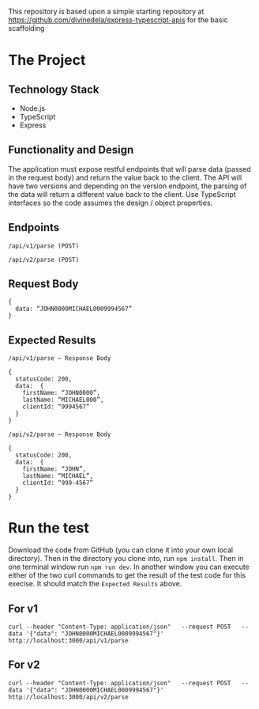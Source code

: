 This repository is based upon a simple starting repository at https://github.com/divinedela/express-typescript-apis for the basic scaffolding

# The Project

## Technology Stack
- Node.js
- TypeScript
- Express

## Functionality and Design
The application must expose restful endpoints that will parse data (passed in the request body) and return the value back to the client. The API will have two versions and depending on the version endpoint, the parsing of the data will return a different value back to the client. Use TypeScript interfaces so the code assumes the design / object properties.

## Endpoints
```
/api/v1/parse (POST)
```
```
/api/v2/parse (POST)
```

## Request Body
```
{
  data: “JOHN0000MICHAEL0009994567”
}
```

## Expected Results
```
/api/v1/parse – Response Body
```
```
{
  statusCode: 200,
  data:  {
    firstName: “JOHN0000”,
    lastName: “MICHAEL000”,
    clientId: “9994567”
  }
}
```
```
/api/v2/parse – Response Body
```
```
{
  statusCode: 200,
  data:  {
    firstName: “JOHN”,
    lastName: “MICHAEL”,
    clientId: “999-4567”
  }
}
```

# Run the test

Download the code from GitHub (you can clone it into your own local directory).  Then in the directory you clone into, run `npm install`.  Then in one terminal window run `npm run dev`.  In another window you can execute either of the two curl commands to get the result of the test code for this execise.  It should match the `Expected Results` above.

## For v1
```
curl --header "Content-Type: application/json"   --request POST   --data '{"data": "JOHN0000MICHAEL0009994567"}'   http://localhost:3000/api/v1/parse
```
## For v2
```
curl --header "Content-Type: application/json"   --request POST   --data '{"data": "JOHN0000MICHAEL0009994567"}'   http://localhost:3000/api/v2/parse
```
